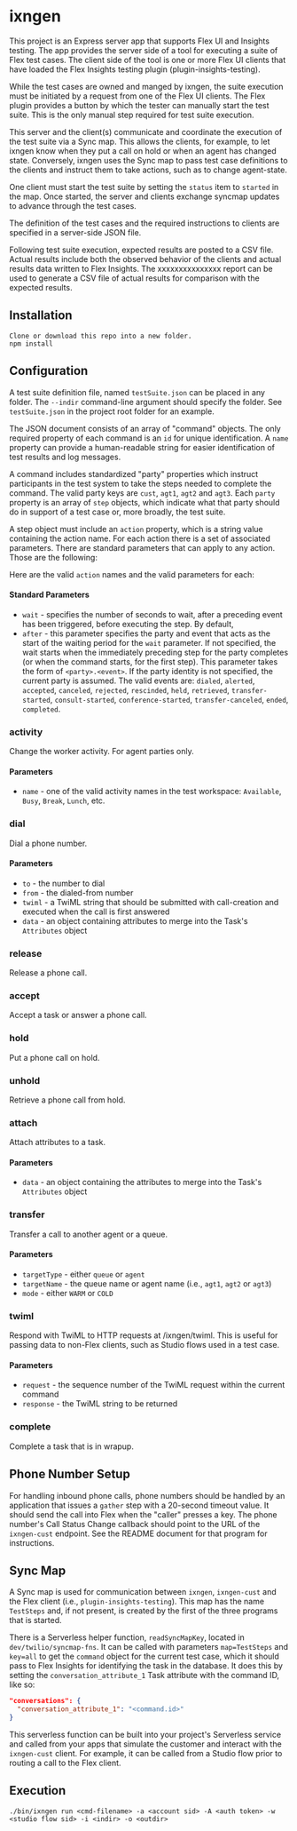 # ixngen

This project is an Express server app that supports Flex UI and Insights testing. The app provides the server side of a tool for executing a suite of Flex test cases. The client side of the tool is one or more Flex UI clients that have loaded the Flex Insights testing plugin (plugin-insights-testing).

While the test cases are owned and manged by ixngen, the suite execution must be initiated by a request from one of the Flex UI clients. The Flex plugin provides a button by which the tester can manually start the test suite. This is the only manual step required for test suite execution.

This server and the client(s) communicate and coordinate the execution of the test suite via a Sync map. This allows the clients, for example, to let ixngen know when they put a call on hold or when an agent has changed state.
Conversely, ixngen uses the Sync map to pass test case definitions to the clients and instruct them to take actions, such as to change agent-state.

One client must start the test suite by setting the `status` item to `started` in the map. Once started, the server and clients exchange syncmap updates to advance through the test cases.

The definition of the test cases and the required instructions to clients are specified in a server-side JSON file.

Following test suite execution, expected results are posted to a CSV file. Actual results include both the observed behavior of the clients and actual results data written to Flex Insights. The xxxxxxxxxxxxxxx report can be used to generate a CSV file of actual results for comparison with the expected results.

## Installation

    Clone or download this repo into a new folder.
    npm install

## Configuration

A test suite definition file, named `testSuite.json` can be placed in any folder. The `--indir` command-line argument should specify the folder. See `testSuite.json` in the project root folder for an example.

The JSON document consists of an array of "command" objects. The only required property of each command is an `id` for unique identification. A `name` property can provide a human-readable string for easier identification of test results and log messages.

A command includes standardized "party" properties which instruct participants in the test system to take the steps needed to complete the command. The valid party keys are `cust`, `agt1`, `agt2` and `agt3`. Each `party` property is an array of `step` objects, which indicate what that party should do in support of a test case or, more broadly, the test suite.

A step object must include an `action` property, which is a string value containing the action name. For each action there is a set of associated parameters. There are standard parameters that can apply to any action. Those are the following:

Here are the valid `action` names and the valid parameters for each:

#### Standard Parameters
- `wait` - specifies the number of seconds to wait, after a preceding event has been triggered, before executing the step. By default, 
- `after` - this parameter specifies the party and event that acts as the start of the waiting period for the `wait` parameter. If not specified, the wait starts when the immediately preceding step for the party completes (or when the command starts, for the first step). This parameter takes the form of `<party>.<event>`. If the party identity is not specified, the current party is assumed. The valid events are: `dialed`, `alerted`, `accepted`, `canceled`, `rejected`, `rescinded`, `held`, `retrieved`, `transfer-started`, `consult-started`, `conference-started`, `transfer-canceled`, `ended`, `completed`.

### activity
Change the worker activity. For agent parties only.

#### Parameters
- `name` - one of the valid activity names in the test workspace: `Available`, `Busy`, `Break`, `Lunch`, etc.

### dial
Dial a phone number.

#### Parameters
- `to` - the number to dial
- `from` - the dialed-from number
- `twiml` - a TwiML string that should be submitted with call-creation and executed when the call is first answered
- `data` - an object containing attributes to merge into the Task's `Attributes` object

### release
Release a phone call.

### accept
Accept a task or answer a phone call.

### hold
Put a phone call on hold.

### unhold
Retrieve a phone call from hold.

### attach
Attach attributes to a task.

#### Parameters
- `data` - an object containing the attributes to merge into the Task's `Attributes` object

### transfer
Transfer a call to another agent or a queue.

#### Parameters
- `targetType` - either `queue` or `agent`
- `targetName` - the queue name or agent name (i.e., `agt1`,  `agt2` or `agt3`)
- `mode` - either `WARM` or `COLD`

### twiml
Respond with TwiML to HTTP requests at /ixngen/twiml. This is useful for passing data to non-Flex clients, such as Studio flows used in a test case.

#### Parameters
- `request` - the sequence number of the TwiML request within the current command
- `response` - the TwiML string to be returned

### complete
Complete a task that is in wrapup.

## Phone Number Setup
For handling inbound phone calls, phone numbers should be handled by an application that issues a `gather` step with a 20-second timeout value. It should send the call into Flex when the "caller" presses a key. The phone number's Call Status Change callback should point to the URL of the `ixngen-cust` endpoint. See the README document for that program for instructions.

## Sync Map
A Sync map is used for communication between `ixngen`, `ixngen-cust` and the Flex client (i.e., `plugin-insights-testing`). This map has the name `TestSteps` and, if not present, is created by the first of the three programs that is started.

There is a Serverless helper function, `readSyncMapKey`, located in `dev/twilio/syncmap-fns`. It can be called with parameters `map=TestSteps` and `key=all` to get the `command` object for the current test case, which it should pass to Flex Insights for identifying the task in the database. It does this by setting the `conversation_attribute_1` Task attribute with the command ID, like so:

```json
"conversations": {
  "conversation_attribute_1": "<command.id>"
}
```

 This serverless function can be built into your project's Serverless service and called from your apps that simulate the customer and interact with the `ixngen-cust` client. For example, it can be called from a Studio flow prior to routing a call to the Flex client.

## Execution
    ./bin/ixngen run <cmd-filename> -a <account sid> -A <auth token> -w <studio flow sid> -i <indir> -o <outdir>

